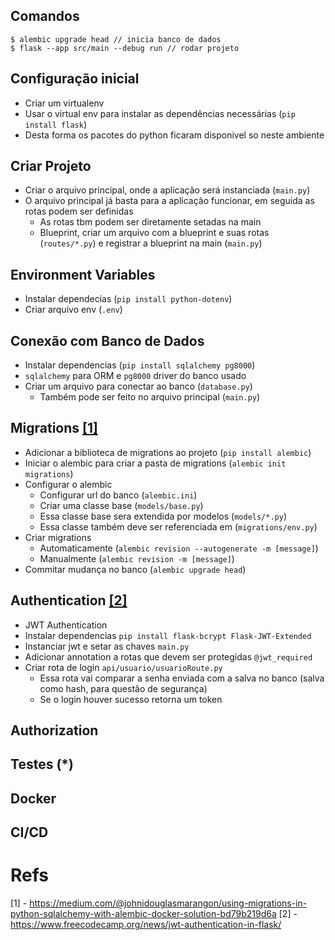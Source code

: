 ## Comandos

```
$ alembic upgrade head // inicia banco de dados
$ flask --app src/main --debug run // rodar projeto
```

## Configuração inicial

- Criar um virtualenv
- Usar o virtual env para instalar as dependências necessárias (`pip install flask`)
- Desta forma os pacotes do python ficaram disponivel so neste ambiente

## Criar Projeto

- Criar o arquivo principal, onde a aplicação será instanciada (`main.py`)
- O arquivo principal já basta para a aplicação funcionar, em seguida as rotas podem ser definidas
  - As rotas tbm podem ser diretamente setadas na main
  - Blueprint, criar um arquivo com a blueprint e suas rotas (`routes/*.py`) e registrar a blueprint na main (`main.py`)

## Environment Variables

- Instalar dependecias (`pip install python-dotenv`)
- Criar arquivo env (`.env`)

## Conexão com Banco de Dados

- Instalar dependencias (`pip install sqlalchemy pg8000`)
- `sqlalchemy` para ORM e `pg8000` driver do banco usado
- Criar um arquivo para conectar ao banco (`database.py`)
  - Também pode ser feito no arquivo principal (`main.py`)

## Migrations [[1]](https://medium.com/@johnidouglasmarangon/using-migrations-in-python-sqlalchemy-with-alembic-docker-solution-bd79b219d6a)

- Adicionar a biblioteca de migrations ao projeto (`pip install alembic`)
- Iniciar o alembic para criar a pasta de migrations (`alembic init migrations`)
- Configurar o alembic
  - Configurar url do banco (`alembic.ini`)
  - Criar uma classe base (`models/base.py`)
  - Essa classe base sera extendida por modelos (`models/*.py`)
  - Essa classe também deve ser referenciada em (`migrations/env.py`)
- Criar migrations
  - Automaticamente (`alembic revision --autogenerate -m [message]`)
  - Manualmente (`alembic revision -m [message]`)
- Commitar mudança no banco (`alembic upgrade head`)

## Authentication [[2]](https://www.freecodecamp.org/news/jwt-authentication-in-flask/)

- JWT Authentication
- Instalar dependencias `pip install flask-bcrypt Flask-JWT-Extended`
- Instanciar jwt e setar as chaves `main.py`
- Adicionar annotation a rotas que devem ser protegidas `@jwt_required`
- Criar rota de login `api/usuario/usuarioRoute.py`
  - Essa rota vai comparar a senha enviada com a salva no banco (salva como hash, para questão de segurança)
  - Se o login houver sucesso retorna um token

## Authorization

## Testes (\*)

## Docker

## CI/CD

# Refs

[1] - https://medium.com/@johnidouglasmarangon/using-migrations-in-python-sqlalchemy-with-alembic-docker-solution-bd79b219d6a
[2] - https://www.freecodecamp.org/news/jwt-authentication-in-flask/
